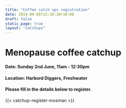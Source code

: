 ```yaml
---
title: "Coffee catch ups registration"
date: 2019-09-05T12:34:20+10:00
draft: false
static_page: true
layout: "catchups"
---
```

# Menopause coffee catchup 

#### Date: Sunday 2nd June, 11am - 12:30pm 
#### Location: Harbord Diggers, Freshwater

#### Please fill in the details below to register.

[comment]: <> (#### Please fill in the details below to register.)
{{< catchup-register-mosman >}} 

